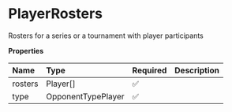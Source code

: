 # PlayerRosters

Rosters for a series or a tournament with player participants

**Properties**

| Name    | Type               | Required | Description |
| :------ | :----------------- | :------- | :---------- |
| rosters | Player[]           | ✅       |             |
| type    | OpponentTypePlayer | ✅       |             |
